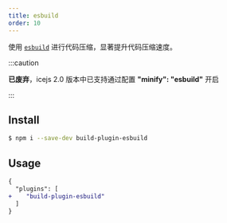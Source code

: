 ```yaml
---
title: esbuild
order: 10
---
```


使用 [`esbuild`](https://github.com/evanw/esbuild) 进行代码压缩，显著提升代码压缩速度。

:::caution

**已废弃**，icejs 2.0 版本中已支持通过配置 **"minify": "esbuild"** 开启

:::

## Install

```bash
$ npm i --save-dev build-plugin-esbuild
```

## Usage

```diff
{
  "plugins": [
+    "build-plugin-esbuild"
  ]
}
```
